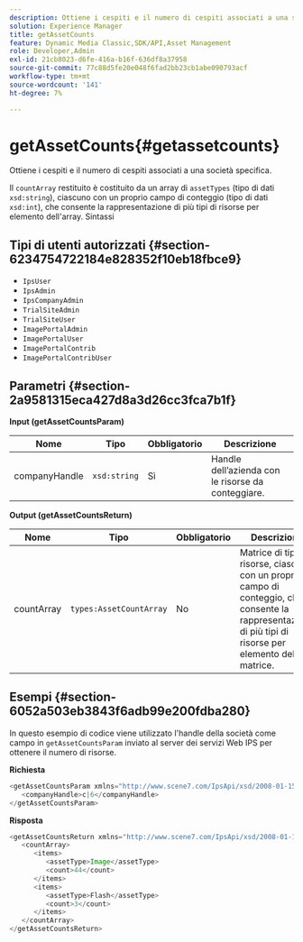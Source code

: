 ```yaml
---
description: Ottiene i cespiti e il numero di cespiti associati a una società specifica.
solution: Experience Manager
title: getAssetCounts
feature: Dynamic Media Classic,SDK/API,Asset Management
role: Developer,Admin
exl-id: 21cb8023-d6fe-416a-b16f-636df8a37958
source-git-commit: 77c88d5fe20e048f6fad2bb23cb1abe090793acf
workflow-type: tm+mt
source-wordcount: '141'
ht-degree: 7%

---
```


# getAssetCounts{#getassetcounts}

Ottiene i cespiti e il numero di cespiti associati a una società specifica.

Il `countArray` restituito è costituito da un array di `assetTypes` (tipo di dati `xsd:string`), ciascuno con un proprio campo di conteggio (tipo di dati `xsd:int`), che consente la rappresentazione di più tipi di risorse per elemento dell&#39;array.
Sintassi

## Tipi di utenti autorizzati {#section-6234754722184e828352f10eb18fbce9}

* `IpsUser`
* `IpsAdmin`
* `IpsCompanyAdmin`
* `TrialSiteAdmin`
* `TrialSiteUser`
* `ImagePortalAdmin`
* `ImagePortalUser`
* `ImagePortalContrib`
* `ImagePortalContribUser`

## Parametri {#section-2a9581315eca427d8a3d26cc3fca7b1f}

**Input (getAssetCountsParam)**

| Nome | Tipo | Obbligatorio | Descrizione |
|---|---|---|---|
| companyHandle | `xsd:string` | Sì | Handle dell’azienda con le risorse da conteggiare. |

**Output (getAssetCountsReturn)**

| Nome | Tipo | Obbligatorio | Descrizione |
|---|---|---|---|
| countArray | `types:AssetCountArray` | No | Matrice di tipi di risorse, ciascuno con un proprio campo di conteggio, che consente la rappresentazione di più tipi di risorse per elemento della matrice. |

## Esempi {#section-6052a503eb3843f6adb99e200fdba280}

In questo esempio di codice viene utilizzato l&#39;handle della società come campo in `getAssetCountsParam` inviato al server dei servizi Web IPS per ottenere il numero di risorse.

**Richiesta**

```java
<getAssetCountsParam xmlns="http://www.scene7.com/IpsApi/xsd/2008-01-15">
   <companyHandle>c|6</companyHandle>
</getAssetCountsParam>
```

**Risposta**

```java
<getAssetCountsReturn xmlns="http://www.scene7.com/IpsApi/xsd/2008-01-15">
   <countArray>
      <items>
         <assetType>Image</assetType>
         <count>44</count>
      </items>
      <items>
         <assetType>Flash</assetType>
         <count>3</count>
      </items>
   </countArray>
</getAssetCountsReturn>
```
